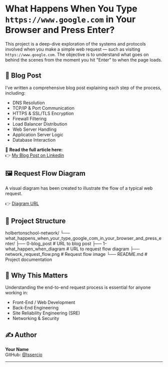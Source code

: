 # What Happens When You Type `https://www.google.com` in Your Browser and Press Enter?

This project is a deep-dive exploration of the systems and protocols involved when you make a simple web request — such as visiting `https://www.google.com`. The objective is to understand what goes on behind the scenes from the moment you hit "Enter" to when the page loads.

## 📌 Blog Post

I’ve written a comprehensive blog post explaining each step of the process, including:

- DNS Resolution
- TCP/IP & Port Communication
- HTTPS & SSL/TLS Encryption
- Firewall Filtering
- Load Balancer Distribution
- Web Server Handling
- Application Server Logic
- Database Interaction

📖 **Read the full article here:**  
👉 [My Blog Post on Linkedin](https://www.linkedin.com/pulse/what-happens-when-you-type-httpswwwgooglecom-press-enter-jaille-kj9if/)


## 🖼️ Request Flow Diagram

A visual diagram has been created to illustrate the flow of a typical web request.
  
👉 [Diagram URL](https://www.mermaidchart.com/app/projects/36c2d757-7740-4bcc-9890-3000a794a9ab/diagrams/1a06d2c7-954b-437d-954c-c0bd83c7c244)


## 📂 Project Structure

holbertonschool-network/
└── what_happens_when_your_type_google_com_in_your_browser_and_press_enter/
├── 0-blog_post # URL to blog post
├── 1-what_happen_when_diagram # URL to request flow diagram
├── network_request_flow.png # Request flow image
└── README.md # Project documentation


## 🧠 Why This Matters

Understanding the end-to-end request process is essential for anyone working in:

- Front-End / Web Development
- Back-End Engineering
- Site Reliability Engineering (SRE)
- Networking & Security

## ✍️ Author

**Your Name**  
GitHub: [@Issercio](https://github.com/Issercio)  

---

